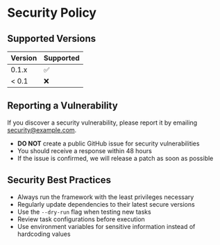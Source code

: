 # Security Policy

## Supported Versions

| Version | Supported          |
| ------- | ------------------ |
| 0.1.x   | :white_check_mark: |
| < 0.1   | :x:                |

## Reporting a Vulnerability

If you discover a security vulnerability, please report it by emailing security@example.com. 

- **DO NOT** create a public GitHub issue for security vulnerabilities
- You should receive a response within 48 hours
- If the issue is confirmed, we will release a patch as soon as possible

## Security Best Practices

- Always run the framework with the least privileges necessary
- Regularly update dependencies to their latest secure versions
- Use the `--dry-run` flag when testing new tasks
- Review task configurations before execution
- Use environment variables for sensitive information instead of hardcoding values
